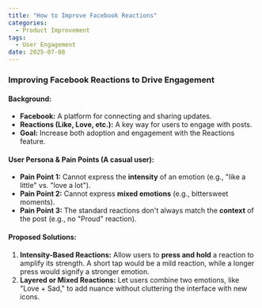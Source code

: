 ```yaml
---
title: "How to Improve Facebook Reactions"
categories:
  - Product Improvement
tags:
  - User Engagement
date: 2025-07-08
---
```


### Improving Facebook Reactions to Drive Engagement

#### Background:
- **Facebook:** A platform for connecting and sharing updates.
- **Reactions (Like, Love, etc.):** A key way for users to engage with posts.
- **Goal:** Increase both adoption and engagement with the Reactions feature.

#### User Persona & Pain Points (A casual user):
- **Pain Point 1:** Cannot express the **intensity** of an emotion (e.g., "like a little" vs. "love a lot").
- **Pain Point 2:** Cannot express **mixed emotions** (e.g., bittersweet moments).
- **Pain Point 3:** The standard reactions don't always match the **context** of the post (e.g., no "Proud" reaction).

#### Proposed Solutions:
1.  **Intensity-Based Reactions:** Allow users to **press and hold** a reaction to amplify its strength. A short tap would be a mild reaction, while a longer press would signify a stronger emotion.
2.  **Layered or Mixed Reactions:** Let users combine two emotions, like "Love + Sad," to add nuance without cluttering the interface with new icons.
